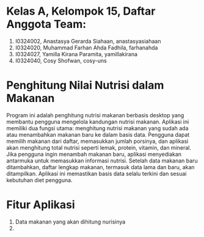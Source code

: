 # Kelas A, Kelompok 15, Daftar Anggota Team:
1. I0324002, Anastasya Gerarda Siahaan, anastasyasiahaan
2. I0324020, Muhammad Farhan Ahda Fadhila, farhanahda
3. I0324027, Yamilla Kirana Paramita, yamillakirana
4. I0324040, Cosy Shofwan, cosy-uns
# Penghitung Nilai Nutrisi dalam Makanan
Program ini adalah penghitung nutrisi makanan berbasis desktop yang membantu pengguna mengelola kandungan nutrisi makanan. Aplikasi ini memiliki dua fungsi utama: menghitung nutrisi makanan yang sudah ada atau menambahkan makanan baru ke dalam basis data. Pengguna dapat memilih makanan dari daftar, memasukkan jumlah porsinya, dan aplikasi akan menghitung total nutrisi seperti lemak, protein, vitamin, dan mineral. Jika pengguna ingin menambah makanan baru, aplikasi menyediakan antarmuka untuk memasukkan informasi nutrisi. Setelah data makanan baru ditambahkan, daftar lengkap makanan, termasuk data lama dan baru, akan ditampilkan. Aplikasi ini memastikan basis data selalu terkini dan sesuai kebutuhan diet pengguna.
# Fitur Aplikasi
1. Data makanan yang akan dihitung nurisinya
2. 
